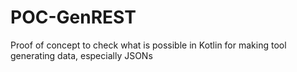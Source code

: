 # POC-GenREST
Proof of concept to check what is possible in Kotlin for making tool generating data, especially JSONs
